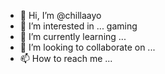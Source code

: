 - 👋 Hi, I’m @chillaayo
- 👀 I’m interested in ... gaming 
- 🌱 I’m currently learning ...
- 💞️ I’m looking to collaborate on ...
- 📫 How to reach me ...

<!---
chillaayo/chillaayo is a ✨ special ✨ repository because its `README.md` (this file) appears on your GitHub profile.
You can click the Preview link to take a look at your changes.
--->
